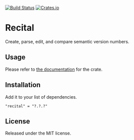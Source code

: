 [![Build Status](https://travis-ci.org/kherge/recital.svg?branch=master)](https://travis-ci.org/kherge/recital)
[![Crates.io](https://img.shields.io/crates/v/recital.svg)](https://crates.io/crates/recital)

Recital
=======

Create, parse, edit, and compare semantic version numbers.

Usage
-----

Please refer to [the documentation](https://kherge.github.io/recital/) for the crate.

Installation
------------

Add it to your list of dependencies.

    "recital" = "?.?.?"

License
-------

Released under the MIT license.

